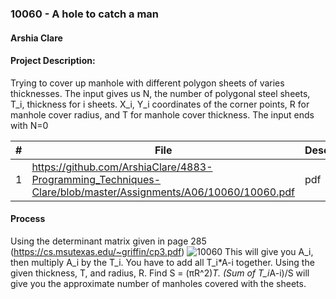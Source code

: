 ### 10060 - A hole to catch a man
#### Arshia Clare

#### Project Description:
Trying to cover up manhole with different polygon sheets of varies thicknesses. The input gives us N, the number of polygonal steel sheets, T_i, thickness for i sheets. X_i, Y_i coordinates of the corner points, R for manhole cover radius, and T for manhole cover thickness.
The input ends with N=0

|   #   | File                       | Description                                                |
| :---: | -------------------------- | ---------------------------------------------------------- |
|   1   | https://github.com/ArshiaClare/4883-Programming_Techniques-Clare/blob/master/Assignments/A06/10060/10060.pdf | pdf|     

#### Process
Using the determinant matrix given in page 285 (https://cs.msutexas.edu/~griffin/cp3.pdf) 
![10060](https://user-images.githubusercontent.com/35582387/96746974-5efeb780-138d-11eb-863d-e94260083339.PNG)
This will give you A_i, then multiply A_i by the T_i.
You have to add all T_i*A-i together. 
Using the given thickness, T, and radius, R. Find S = (πR^2)*T. 
(Sum of T_i*A-i)/S will give you the approximate number of manholes covered with the sheets.
